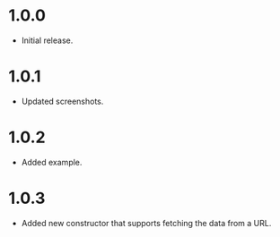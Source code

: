 # 1.0.0

* Initial release.

# 1.0.1
* Updated screenshots.

# 1.0.2
* Added example.

# 1.0.3
* Added new constructor that supports fetching the data from a URL.

